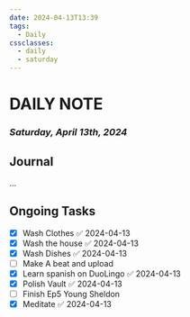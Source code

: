```yaml
---
date: 2024-04-13T13:39
tags:
  - Daily
cssclasses:
  - daily
  - saturday
---
```

# DAILY NOTE
### *Saturday, April 13th, 2024*

## Journal
...

## Ongoing Tasks
- [x] Wash Clothes ✅ 2024-04-13
- [x] Wash the house ✅ 2024-04-13
- [x] Wash Dishes ✅ 2024-04-13
- [ ] Make A beat and upload
- [x] Learn spanish on DuoLingo ✅ 2024-04-13
- [x] Polish Vault ✅ 2024-04-13
- [ ] Finish Ep5 Young Sheldon
- [x] Meditate ✅ 2024-04-13